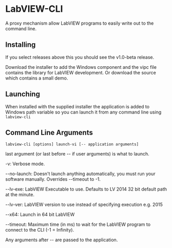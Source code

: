 # LabVIEW-CLI
A proxy mechanism allow LabVIEW programs to easily write out to the command line.

## Installing

If you select releases above this you should see the v1.0-beta release.

Download the installer to add the Windows component and the vipc file contains the library for LabVIEW development. Or download the source which contains a small demo.

## Launching

When installed with the supplied installer the application is added to Windows path variable so you can launch it from any command line using `labview-cli`

## Command Line Arguments

`labview-cli [options] launch-vi [-- application arguments]`

last argument (or last before -- if user arguments) is what to launch.

-v: Verbose mode.

--no-launch: Doesn't launch anything automatically, you must run your software manually. Overrides --timeout to -1.

--lv-exe: LabVIEW Executable to use. Defaults to LV 2014 32 bit default path at the minute.

--lv-ver: LabVIEW version to use instead of specifying execution e.g. 2015

--x64: Launch in 64 bit LabVIEW

--timeout: Maximum time (in ms) to wait for the LabVIEW program to connect to the CLI (-1 = Infinity).

Any arguments after -- are passed to the application.
